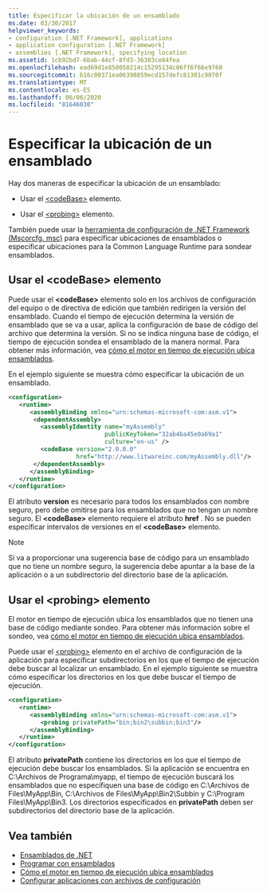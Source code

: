```yaml
---
title: Especificar la ubicación de un ensamblado
ms.date: 03/30/2017
helpviewer_keywords:
- configuration [.NET Framework], applications
- application configuration [.NET Framework]
- assemblies [.NET Framework], specifying location
ms.assetid: 1cb92bd7-6bab-44cf-8fd3-36303ce84fea
ms.openlocfilehash: ead69d1e850050214c15295134c06ff6f66e9760
ms.sourcegitcommit: b16c00371ea06398859ecd157defc81301c9070f
ms.translationtype: MT
ms.contentlocale: es-ES
ms.lasthandoff: 06/06/2020
ms.locfileid: "81646030"
---
```

# <a name="specifying-an-assemblys-location"></a>Especificar la ubicación de un ensamblado
Hay dos maneras de especificar la ubicación de un ensamblado:  
  
- Usar el [\<codeBase>](./file-schema/runtime/codebase-element.md) elemento.  
  
- Usar el [\<probing>](./file-schema/runtime/probing-element.md) elemento.  
  
 También puede usar la [herramienta de configuración de .NET Framework (Mscorcfg. msc)](https://docs.microsoft.com/previous-versions/dotnet/netframework-4.0/2bc0cxhc(v=vs.100)) para especificar ubicaciones de ensamblados o especificar ubicaciones para la Common Language Runtime para sondear ensamblados.  
  
## <a name="using-the-codebase-element"></a>Usar el \<codeBase> elemento  
 Puede usar el **\<codeBase>** elemento solo en los archivos de configuración del equipo o de directiva de edición que también redirigen la versión del ensamblado. Cuando el tiempo de ejecución determina la versión de ensamblado que se va a usar, aplica la configuración de base de código del archivo que determina la versión. Si no se indica ninguna base de código, el tiempo de ejecución sondea el ensamblado de la manera normal. Para obtener más información, vea [cómo el motor en tiempo de ejecución ubica ensamblados](../deployment/how-the-runtime-locates-assemblies.md).  
  
 En el ejemplo siguiente se muestra cómo especificar la ubicación de un ensamblado.  
  
```xml  
<configuration>  
   <runtime>  
      <assemblyBinding xmlns="urn:schemas-microsoft-com:asm.v1">  
       <dependentAssembly>  
         <assemblyIdentity name="myAssembly"  
                           publicKeyToken="32ab4ba45e0a69a1"  
                           culture="en-us" />  
         <codeBase version="2.0.0.0"  
                   href="http://www.litwareinc.com/myAssembly.dll"/>  
       </dependentAssembly>  
      </assemblyBinding>  
   </runtime>  
</configuration>  
```  
  
 El atributo **version** es necesario para todos los ensamblados con nombre seguro, pero debe omitirse para los ensamblados que no tengan un nombre seguro. El **\<codeBase>** elemento requiere el atributo **href** . No se pueden especificar intervalos de versiones en el **\<codeBase>** elemento.  
  
> [!NOTE]
> Si va a proporcionar una sugerencia base de código para un ensamblado que no tiene un nombre seguro, la sugerencia debe apuntar a la base de la aplicación o a un subdirectorio del directorio base de la aplicación.  
  
## <a name="using-the-probing-element"></a>Usar el \<probing> elemento  
 El motor en tiempo de ejecución ubica los ensamblados que no tienen una base de código mediante sondeo. Para obtener más información sobre el sondeo, vea [cómo el motor en tiempo de ejecución ubica ensamblados](../deployment/how-the-runtime-locates-assemblies.md).  
  
 Puede usar el [\<probing>](./file-schema/runtime/probing-element.md) elemento en el archivo de configuración de la aplicación para especificar subdirectorios en los que el tiempo de ejecución debe buscar al localizar un ensamblado. En el ejemplo siguiente se muestra cómo especificar los directorios en los que debe buscar el tiempo de ejecución.  
  
```xml  
<configuration>  
   <runtime>  
      <assemblyBinding xmlns="urn:schemas-microsoft-com:asm.v1">  
         <probing privatePath="bin;bin2\subbin;bin3"/>  
      </assemblyBinding>  
   </runtime>  
</configuration>  
```  
  
 El atributo **privatePath** contiene los directorios en los que el tiempo de ejecución debe buscar los ensamblados. Si la aplicación se encuentra en C:\Archivos de Programa\myapp, el tiempo de ejecución buscará los ensamblados que no especifiquen una base de código en C:\Archivos de Files\MyApp\Bin, C:\Archivos de Files\MyApp\Bin2\Subbin y C:\Program Files\MyApp\Bin3. Los directorios especificados en **privatePath** deben ser subdirectorios del directorio base de la aplicación.  
  
## <a name="see-also"></a>Vea también

- [Ensamblados de .NET](../../standard/assembly/index.md)
- [Programar con ensamblados](../../standard/assembly/index.md)
- [Cómo el motor en tiempo de ejecución ubica ensamblados](../deployment/how-the-runtime-locates-assemblies.md)
- [Configurar aplicaciones con archivos de configuración](index.md)
